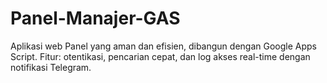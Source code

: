 # Panel-Manajer-GAS
Aplikasi web Panel yang aman dan efisien, dibangun dengan Google Apps Script. Fitur: otentikasi, pencarian cepat, dan log akses real-time dengan notifikasi Telegram.
